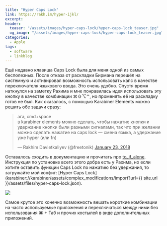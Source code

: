 ```yaml
---
title: "Hyper Caps Lock"
link: https://rakh.im/hyper-ijkl/
excerpt:
header:
  teaser: "/assets/images/hyper-caps-lock/hyper-caps-lock_teaser.jpg"
  og_image: "/assets/images/hyper-caps-lock/hyper-caps-lock_teaser.jpg"
categories:
  - Apple
tags:
  - software
  - linkblog
---
```


Ещё недавно клавиша Сaps Lock была для меня одной из самых бесполезных. После отказа от раскладки Бирмана перешёл на системную и активировал возможность использовать капс в качестве переключателя языкового ввода. Это очень удобно. Спустя время наткнулся на заметку Рахима и мне понравилась идея использовать эту кнопку в качестве комбинации ⌘⇧⌥⌃, но променять её на раскладку готов не был. Как оказалось, с помощью Karabiner Elements можно решить обе задачи сразу:

<blockquote class="twitter-tweet" data-lang="en"><p lang="ru" dir="ltr">ага, cmd+space<br>в karabiner elements можно сделать, чтобы нажатие кнопки и удержание кнопки были разными сигналами, так что при желании можно сделать нажатие на caps lock — смена языка, а удержание уже hyper (или fn)</p>&mdash; Rakhim Davletkaliyev (@freetonik) <a href="https://twitter.com/freetonik/status/955851108873854976?ref_src=twsrc%5Etfw">January 23, 2018</a></blockquote>
<script async src="https://platform.twitter.com/widgets.js" charset="utf-8"></script>

Оставалось сходить в документацию и прочитать про [to_if_alone](https://pqrs.org/osx/karabiner/json.html#to-if-alone). Инструкция по установке всего этого добра есть у Рахима, но если хотите оставить функции Caps Lock по нажатию без удержания, то загружайте мой конфиг: [Hyper Caps Lock](karabiner://karabiner/assets/complex_modifications/import?url={{ site.url }}/assets/files/hyper-caps-lock.json).

![](/assets/images/hyper-caps-lock/hyper-caps-lock_1.gif)

Самое крутое это конечно возможность вешать короткие комбинации на часто используемые приложения и переключаться между ними без использования ⌘ + Таб и прочих костылей в виде дополнительных приложений.
